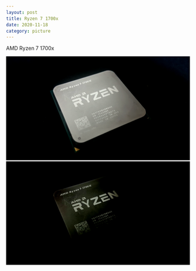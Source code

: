 ```yaml
---
layout: post
title: Ryzen 7 1700x
date: 2020-11-18
category: picture
---
```


AMD Ryzen 7 1700x

![Ryzen 7 1700x 1](/media/picture/20201118/20201118_090201.jpg)
![Ryzen 7 1700x 2](/media/picture/20201118/20201118_114551.jpg)